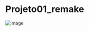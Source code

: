 # Projeto01_remake
![image](https://user-images.githubusercontent.com/110058876/205506743-5dd8fe4f-9adb-45f5-9016-348a448caa67.png)

